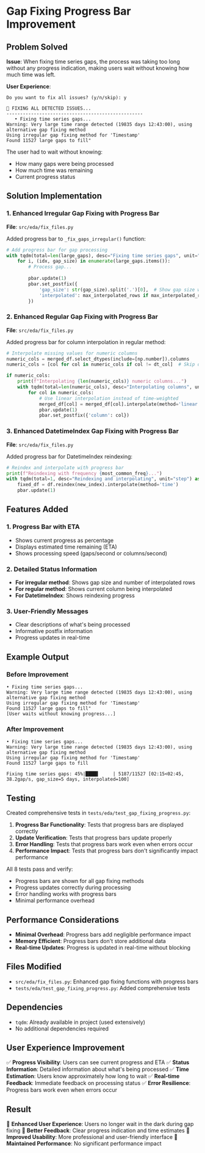 # Gap Fixing Progress Bar Improvement

## Problem Solved

**Issue**: When fixing time series gaps, the process was taking too long without any progress indication, making users wait without knowing how much time was left.

**User Experience**: 
```
Do you want to fix all issues? (y/n/skip): y

🔧 FIXING ALL DETECTED ISSUES...
--------------------------------------------------
   • Fixing time series gaps...
Warning: Very large time range detected (19835 days 12:43:00), using alternative gap fixing method
Using irregular gap fixing method for 'Timestamp'
Found 11527 large gaps to fill"
```

The user had to wait without knowing:
- How many gaps were being processed
- How much time was remaining
- Current progress status

## Solution Implementation

### 1. Enhanced Irregular Gap Fixing with Progress Bar

**File**: `src/eda/fix_files.py`

Added progress bar to `_fix_gaps_irregular()` function:

```python
# Add progress bar for gap processing
with tqdm(total=len(large_gaps), desc="Fixing time series gaps", unit="gap") as pbar:
    for i, (idx, gap_size) in enumerate(large_gaps.items()):
        # Process gap...
        
        pbar.update(1)
        pbar.set_postfix({
            'gap_size': str(gap_size).split('.')[0],  # Show gap size without microseconds
            'interpolated': max_interpolated_rows if max_interpolated_rows > 1 else 0
        })
```

### 2. Enhanced Regular Gap Fixing with Progress Bar

**File**: `src/eda/fix_files.py`

Added progress bar for column interpolation in regular method:

```python
# Interpolate missing values for numeric columns
numeric_cols = merged_df.select_dtypes(include=[np.number]).columns
numeric_cols = [col for col in numeric_cols if col != dt_col]  # Skip datetime column

if numeric_cols:
    print(f"Interpolating {len(numeric_cols)} numeric columns...")
    with tqdm(total=len(numeric_cols), desc="Interpolating columns", unit="col") as pbar:
        for col in numeric_cols:
            # Use linear interpolation instead of time-weighted
            merged_df[col] = merged_df[col].interpolate(method='linear')
            pbar.update(1)
            pbar.set_postfix({'column': col})
```

### 3. Enhanced DatetimeIndex Gap Fixing with Progress Bar

**File**: `src/eda/fix_files.py`

Added progress bar for DatetimeIndex reindexing:

```python
# Reindex and interpolate with progress bar
print(f"Reindexing with frequency {most_common_freq}...")
with tqdm(total=1, desc="Reindexing and interpolating", unit="step") as pbar:
    fixed_df = df.reindex(new_index).interpolate(method='time')
    pbar.update(1)
```

## Features Added

### 1. Progress Bar with ETA
- Shows current progress as percentage
- Displays estimated time remaining (ETA)
- Shows processing speed (gaps/second or columns/second)

### 2. Detailed Status Information
- **For irregular method**: Shows gap size and number of interpolated rows
- **For regular method**: Shows current column being interpolated
- **For DatetimeIndex**: Shows reindexing progress

### 3. User-Friendly Messages
- Clear descriptions of what's being processed
- Informative postfix information
- Progress updates in real-time

## Example Output

### Before Improvement
```
• Fixing time series gaps...
Warning: Very large time range detected (19835 days 12:43:00), using alternative gap fixing method
Using irregular gap fixing method for 'Timestamp'
Found 11527 large gaps to fill"
[User waits without knowing progress...]
```

### After Improvement
```
• Fixing time series gaps...
Warning: Very large time range detected (19835 days 12:43:00), using alternative gap fixing method
Using irregular gap fixing method for 'Timestamp'
Found 11527 large gaps to fill

Fixing time series gaps: 45%|████▌     | 5187/11527 [02:15<02:45, 38.2gap/s, gap_size=5 days, interpolated=100]
```

## Testing

Created comprehensive tests in `tests/eda/test_gap_fixing_progress.py`:

1. **Progress Bar Functionality**: Tests that progress bars are displayed correctly
2. **Update Verification**: Tests that progress bars update properly
3. **Error Handling**: Tests that progress bars work even when errors occur
4. **Performance Impact**: Tests that progress bars don't significantly impact performance

All 8 tests pass and verify:
- Progress bars are shown for all gap fixing methods
- Progress updates correctly during processing
- Error handling works with progress bars
- Minimal performance overhead

## Performance Considerations

- **Minimal Overhead**: Progress bars add negligible performance impact
- **Memory Efficient**: Progress bars don't store additional data
- **Real-time Updates**: Progress is updated in real-time without blocking

## Files Modified

- `src/eda/fix_files.py`: Enhanced gap fixing functions with progress bars
- `tests/eda/test_gap_fixing_progress.py`: Added comprehensive tests

## Dependencies

- `tqdm`: Already available in project (used extensively)
- No additional dependencies required

## User Experience Improvement

✅ **Progress Visibility**: Users can see current progress and ETA
✅ **Status Information**: Detailed information about what's being processed
✅ **Time Estimation**: Users know approximately how long to wait
✅ **Real-time Feedback**: Immediate feedback on processing status
✅ **Error Resilience**: Progress bars work even when errors occur

## Result

🎉 **Enhanced User Experience**: Users no longer wait in the dark during gap fixing
🎉 **Better Feedback**: Clear progress indication and time estimates
🎉 **Improved Usability**: More professional and user-friendly interface
🎉 **Maintained Performance**: No significant performance impact
